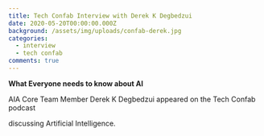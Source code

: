 ```yaml
---
title: Tech Confab Interview with Derek K Degbedzui
date: 2020-05-20T00:00:00.000Z
background: /assets/img/uploads/confab-derek.jpg
categories:
  - interview
  - tech confab
comments: true
---
```

**What Everyone needs to know about AI**

AIA Core Team Member Derek K Degbedzui appeared on the Tech Confab podcast

discussing Artificial Intelligence.